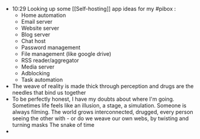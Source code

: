 - 10:29 Looking up some [[Self-hosting]] app ideas for my #pibox :
	- Home automation
	- Email server
	- Website server
	- Blog server
	- Chat host
	- Password management
	- File management (like google drive)
	- RSS reader/aggregator
	- Media server
	- Adblocking
	- Task automation
- The weave of reality is made thick through perception and drugs are the needles that bind us together
- To be perfectly honest, I have my doubts about where I'm going. Sometimes life feels like an illusion, a stage, a simulation. Someone is always filming. The world grows interconnected, drugged, every person seeing the other with - or do we weave our own webs, by twisting and turning masks
  The snake of time
-